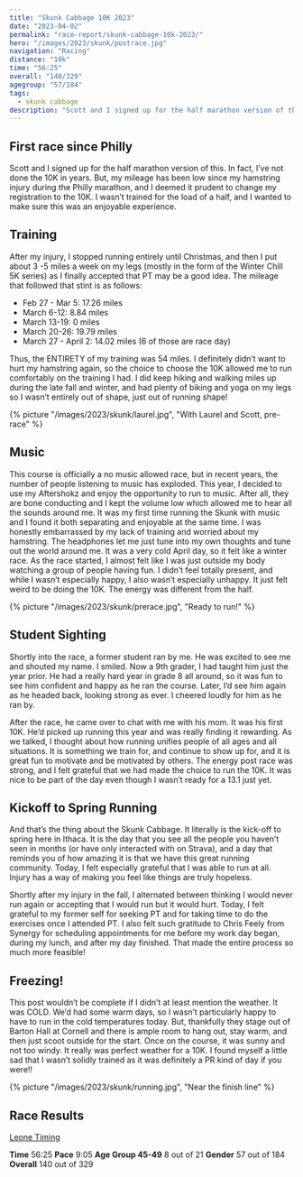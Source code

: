 ```yaml
---
title: "Skunk Cabbage 10K 2023"
date: "2023-04-02"
permalink: "race-report/skunk-cabbage-10k-2023/"
hero: "/images/2023/skunk/postrace.jpg"
navigation: "Racing"
distance: "10k"
time: "56:25"
overall: "140/329"
agegroup: "57/184"
tags:
  - skunk cabbage
description: "Scott and I signed up for the half marathon version of this. In fact, I’ve not done the 10K in years. But, my mileage has been low since my hamstring injury during the Philly marathon, and I deemed it prudent to change my registration to the 10K."
---
```


## First race since Philly

Scott and I signed up for the half marathon version of this. In fact, I’ve not done the 10K in years. But, my mileage has been low since my hamstring injury during the Philly marathon, and I deemed it prudent to change my registration to the 10K. I wasn’t trained for the load of a half, and I wanted to make sure this was an enjoyable experience.

## Training

After my injury, I stopped running entirely until Christmas, and then I put about 3 -5 miles a week on my legs (mostly in the form of the Winter Chill 5K series) as I finally accepted that PT may be a good idea. The mileage that followed that stint is as follows:

- Feb 27 - Mar 5: 17.26 miles
- March 6-12: 8.84 miles
- March 13-19: 0 miles
- March 20-26: 19.79 miles
- March 27 - April 2: 14.02 miles (6 of those are race day)

Thus, the ENTIRETY of my training was 54 miles. I definitely didn’t want to hurt my hamstring again, so the choice to choose the 10K allowed me to run comfortably on the training I had. I did keep hiking and walking miles up during the late fall and winter, and had plenty of biking and yoga on my legs so I wasn’t entirely out of shape, just out of running shape!

{% picture "/images/2023/skunk/laurel.jpg", "With Laurel and Scott, pre-race" %}

## Music

This course is officially a no music allowed race, but in recent years, the number of people listening to music has exploded. This year, I decided to use my Aftershokz and enjoy the opportunity to run to music. After all, they are bone conducting and I kept the volume low which allowed me to hear all the sounds around me. It was my first time running the Skunk with music and I found it both separating and enjoyable at the same time. I was honestly embarrassed by my lack of training and worried about my hamstring. The headphones let me just tune into my own thoughts and tune out the world around me. It was a very cold April day, so it felt like a winter race. As the race started, I almost felt like I was just outside my body watching a group of people having fun. I didn’t feel totally present, and while I wasn’t especially happy, I also wasn’t especially unhappy. It just felt weird to be doing the 10K. The energy was different from the half.

{% picture "/images/2023/skunk/prerace.jpg", "Ready to run!" %}

## Student Sighting

Shortly into the race, a former student ran by me. He was excited to see me and shouted my name. I smiled. Now a 9th grader, I had taught him just the year prior. He had a really hard year in grade 8 all around, so it was fun to see him confident and happy as he ran the course. Later, I’d see him again as he headed back, looking strong as ever. I cheered loudly for him as he ran by.

After the race, he came over to chat with me with his mom. It was his first 10K. He’d picked up running this year and was really finding it rewarding. As we talked, I thought about how running unifies people of all ages and all situations. It is something we train for, and continue to show up for, and it is great fun to motivate and be motivated by others. The energy post race was strong, and I felt grateful that we had made the choice to run the 10K. It was nice to be part of the day even though I wasn’t ready for a 13.1 just yet.

## Kickoff to Spring Running

And that’s the thing about the Skunk Cabbage. It literally is the kick-off to spring here in Ithaca. It is the day that you see all the people you haven’t seen in months (or have only interacted with on Strava), and a day that reminds you of how amazing it is that we have this great running community. Today, I felt especially grateful that I was able to run at all. Injury has a way of making you feel like things are truly hopeless.

Shortly after my injury in the fall, I alternated between thinking I would never run again or accepting that I would run but it would hurt. Today, I felt grateful to my former self for seeking PT and for taking time to do the exercises once I attended PT. I also felt such gratitude to Chris Feely from Synergy for scheduling appointments for me before my work day began, during my lunch, and after my day finished. That made the entire process so much more feasible!

## Freezing!

This post wouldn’t be complete if I didn’t at least mention the weather. It was COLD. We’d had some warm days, so I wasn’t particularly happy to have to run in the cold temperatures today. But, thankfully they stage out of Barton Hall at Cornell and there is ample room to hang out, stay warm, and then just scoot outside for the start. Once on the course, it was sunny and not too windy. It really was perfect weather for a 10K. I found myself a little sad that I wasn’t solidly trained as it was definitely a PR kind of day if you were!!

{% picture "/images/2023/skunk/running.jpg", "Near the finish line" %}

## Race Results

[Leone Timing](https://www.leonetiming.com/results/index.php?id=5256)

<div class="strava-embed-placeholder" data-embed-type="activity" data-embed-id="8820442160"></div><script src="https://strava-embeds.com/embed.js"></script>

**Time** 56:25
**Pace** 9:05
**Age Group 45-49** 8 out of 21
**Gender** 57 out of 184
**Overall** 140 out of 329
